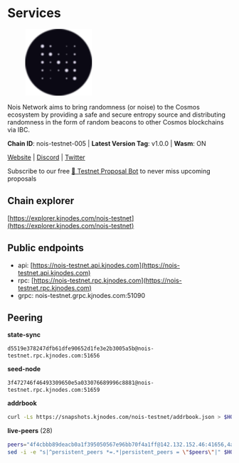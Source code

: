# Services

<figure><img src="https://raw.githubusercontent.com/kj89/cosmos-images/main/logos/nois.png" width="150" alt=""><figcaption></figcaption></figure>

Nois Network aims to bring randomness (or noise)  to the Cosmos ecosystem by providing a safe and  secure entropy source and distributing randomness  in the form of random beacons to other Cosmos blockchains via IBC.

**Chain ID**: nois-testnet-005 | **Latest Version Tag**: v1.0.0 | **Wasm**: ON

[Website](https://nois.network) | [Discord](https://discord.gg/dHdpwtEb6F) | [Twitter](https://twitter.com/NoisRNG)



Subscribe to our free [🤖 Testnet Proposal Bot](https://t.me/kjnodes_testnet_proposal_bot) to never miss upcoming proposals


## Chain explorer
[https://explorer.kjnodes.com/nois-testnet](https://explorer.kjnodes.com/nois-testnet)

## Public endpoints

* api: [https://nois-testnet.api.kjnodes.com](https://nois-testnet.api.kjnodes.com)
* rpc: [https://nois-testnet.rpc.kjnodes.com](https://nois-testnet.rpc.kjnodes.com)
* grpc: nois-testnet.grpc.kjnodes.com:51090

## Peering

**state-sync**

```text
d5519e378247dfb61dfe90652d1fe3e2b3005a5b@nois-testnet.rpc.kjnodes.com:51656
```

**seed-node**

```text
3f472746f46493309650e5a033076689996c8881@nois-testnet.rpc.kjnodes.com:51659
```

**addrbook**
```bash
curl -Ls https://snapshots.kjnodes.com/nois-testnet/addrbook.json > $HOME/.noisd/config/addrbook.json
```

**live-peers** (28)
```bash
peers="4f4cbbb89deacb0a1f395050567e96bb70f4a1ff@142.132.152.46:41656,4af23e5bbb434e58082054a7d97b41b62cdb4a83@195.201.197.4:30656,c60e7d9dffdc2b97e9d8b36861ff2e077c863482@65.108.2.41:60656,2b265b12688ea801b11672a47b67bb55433ccf37@185.198.27.109:26656,d5519e378247dfb61dfe90652d1fe3e2b3005a5b@65.109.68.190:51656,00c205b11dc2d2295749810722bb2e995a24c0c1@95.216.14.58:60656,80cb3138f2f951077c1e70686bb4f59e00cb1fad@135.181.18.112:55726,065caaf31329c02c0f8a32385e3c6a7f31e6b028@46.17.250.43:26656,87159e745a210fccad9566f7df8cff4ab2a49cbc@185.239.208.15:26656,50c9ac024633c1f0fc461958dafa15e6b2541ffd@79.143.183.91:26656,eff2a3659d8190f2e3f0556d9829288d29e63296@65.108.233.109:17356,d50b83f0f8ce4125cdffb820f0836e58fa9b216a@85.173.112.154:20656,711a4b20ce63e3a69725d27c73145519a2a1b559@161.97.159.68:17356,f7c0a82105152107c0e516056d0672d01a3a8582@88.99.56.200:26656,65acf20f39df51e09027a2f204e359d57823a995@65.108.72.253:21656,6d6164cd45c7c65ab76abd40f5ff683f72e7f50f@65.109.92.241:40136,d5d9d4b0af4c4ee119cd640fbbca72ff96f5c8c0@209.126.81.240:26631,136b148b3cae6ff4895e2039e11f221c7082ccd3@65.109.5.235:26656,a87dc8b4e827a05fe5c46aea54999120c8252587@162.19.237.81:26656,c9cb08536ae8c26d7e1a9461f7f8afd21e4e8784@95.217.196.105:26656,aca79b135dd5f8498e3db6020dba3a1b557d644d@173.249.25.235:26656,ac4b7c231061e9c7ad3b69bcfd722bc878b3d8d4@162.55.103.44:26636,40250630b11b62814410129ed5dc29221e141a2f@65.108.72.233:26156,c62e7a5f441bac1f659610db140edbe6f0e273aa@65.108.81.12:51656,d82a26ef1cebfa8a57e7b06a4310b800740c1c6d@144.76.30.36:15648,1e9f3c5da72edebe751b108aa52657b190c8991d@65.108.225.158:17356,457a8e8dcb3bef4d7a6fd7fcb3b97d1282ca029c@65.108.206.118:60856,d3ce97769bc00a698aee0f40eb8de0b2279b6b2c@65.109.28.177:32656"
sed -i -e "s|^persistent_peers *=.*|persistent_peers = \"$peers\"|" $HOME/.noisd/config/config.toml
```
